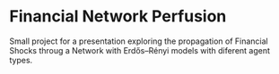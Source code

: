 # Financial Network Perfusion

Small project for a presentation exploring the propagation of Financial Shocks throug a Network with Erdős–Rényi models with diferent agent types.
